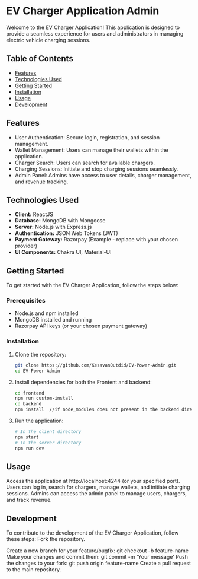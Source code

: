 # EV Charger Application Admin 

Welcome to the EV Charger Application! This application is designed to provide a seamless experience for users and administrators in managing electric vehicle charging sessions.

## Table of Contents

- [Features](#features)
- [Technologies Used](#technologies-used)
- [Getting Started](#getting-started)
- [Installation](#installation)
- [Usage](#usage)
- [Development](#development)

## Features

- User Authentication: Secure login, registration, and session management.
- Wallet Management: Users can manage their wallets within the application.
- Charger Search: Users can search for available chargers.
- Charging Sessions: Initiate and stop charging sessions seamlessly.
- Admin Panel: Admins have access to user details, charger management, and revenue tracking.

## Technologies Used

- **Client:** ReactJS
- **Database:** MongoDB with Mongoose
- **Server:** Node.js with Express.js
- **Authentication:** JSON Web Tokens (JWT)
- **Payment Gateway:** Razorpay (Example - replace with your chosen provider)
- **UI Components:** Chakra UI, Material-UI

## Getting Started

To get started with the EV Charger Application, follow the steps below:

### Prerequisites

- Node.js and npm installed
- MongoDB installed and running
- Razorpay API keys (or your chosen payment gateway)

### Installation

1. Clone the repository:

   ```bash
   git clone https://github.com/KesavanOutdid/EV-Power-Admin.git
   cd EV-Power-Admin

2. Install dependencies for both the Frontent and backend:
      ```bash
    cd frontend
    npm run custom-install
    cd backend
    npm install  //if node_modules does not present in the backend directry

3. Run the application:
      ```bash
     # In the client directory
     npm start
     # In the server directory
     npm run dev
## Usage

  Access the application at http://localhost:4244 (or your specified port).
  Users can log in, search for chargers, manage wallets, and initiate charging sessions.
  Admins can access the admin panel to manage users, chargers, and track revenue.

## Development

  To contribute to the development of the EV Charger Application, follow these steps:
  Fork the repository.
  
  Create a new branch for your feature/bugfix: git checkout -b feature-name
  Make your changes and commit them: git commit -m 'Your message'
  Push the changes to your fork: git push origin feature-name
  Create a pull request to the main repository.


